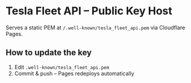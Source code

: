# Tesla Fleet API – Public Key Host

Serves a static PEM at `/.well-known/tesla_fleet_api.pem`
via Cloudflare Pages.

## How to update the key

1. Edit `.well-known/tesla_fleet_api.pem`
2. Commit & push – Pages redeploys automatically
